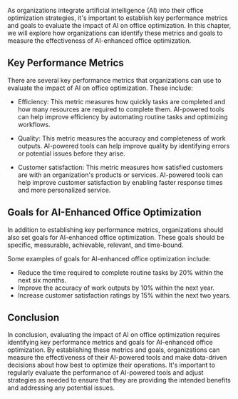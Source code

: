 
As organizations integrate artificial intelligence (AI) into their office optimization strategies, it's important to establish key performance metrics and goals to evaluate the impact of AI on office optimization. In this chapter, we will explore how organizations can identify these metrics and goals to measure the effectiveness of AI-enhanced office optimization.

Key Performance Metrics
-----------------------

There are several key performance metrics that organizations can use to evaluate the impact of AI on office optimization. These include:

* Efficiency: This metric measures how quickly tasks are completed and how many resources are required to complete them. AI-powered tools can help improve efficiency by automating routine tasks and optimizing workflows.

* Quality: This metric measures the accuracy and completeness of work outputs. AI-powered tools can help improve quality by identifying errors or potential issues before they arise.

* Customer satisfaction: This metric measures how satisfied customers are with an organization's products or services. AI-powered tools can help improve customer satisfaction by enabling faster response times and more personalized service.

Goals for AI-Enhanced Office Optimization
-----------------------------------------

In addition to establishing key performance metrics, organizations should also set goals for AI-enhanced office optimization. These goals should be specific, measurable, achievable, relevant, and time-bound.

Some examples of goals for AI-enhanced office optimization include:

* Reduce the time required to complete routine tasks by 20% within the next six months.
* Improve the accuracy of work outputs by 10% within the next year.
* Increase customer satisfaction ratings by 15% within the next two years.

Conclusion
----------

In conclusion, evaluating the impact of AI on office optimization requires identifying key performance metrics and goals for AI-enhanced office optimization. By establishing these metrics and goals, organizations can measure the effectiveness of their AI-powered tools and make data-driven decisions about how best to optimize their operations. It's important to regularly evaluate the performance of AI-powered tools and adjust strategies as needed to ensure that they are providing the intended benefits and addressing any potential issues.
